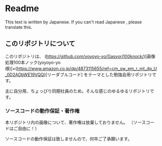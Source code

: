 # Readme

This text is written by Japanese.
If you can't read Japanese , please translate this.

## このリポジトリについて

このリポジトリは、
(https://github.com/yoyoyo-yo/Gasyori100knock/)[画像処理100本ノック(yoyoyo-yo様)]×(https://www.amazon.co.jp/dp/4873115655/ref=cm_sw_em_r_mt_dp_U_0D2ADbWE19VQQ)[リーダブルコード]
をテーマとした勉強会用リポジトリです。

主に自分用、ちょっぴり同期社員のため。そんな感じのゆるゆるリポジトリです。

### ソースコードの動作保証・著作権

本リポジトリ内の画像について、著作権は放棄しておりません。
（ソースコードはご自由に！）

ソースコードの動作保証は致しませんので、何卒ご了承願います。
